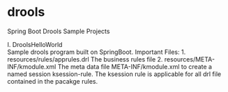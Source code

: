 # drools
Spring Boot Drools Sample Projects

I. DroolsHelloWorld<br>
  Sample drools program built on SpringBoot. 
  Important Files:
    1. resources/rules/apprules.drl
      The business rules file
    2. resources/META-INF/kmodule.xml
      The meta data file META-INF/kmodule.xml to create a named session ksession-rule. The ksession rule is applicable for all drl file contained in the pacakge rules.
      
